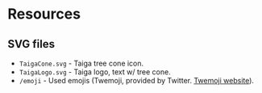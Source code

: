# Resources
## SVG files
* `TaigaCone.svg` - Taiga tree cone icon.
* `TaigaLogo.svg` - Taiga logo, text w/ tree cone.
* `/emoji` - Used emojis (Twemoji, provided by Twitter. [Twemoji website](https://twemoji.twitter.com/)).